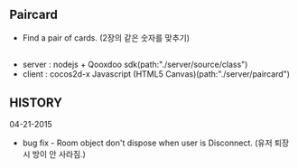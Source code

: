 ## Paircard
 - Find a pair of cards. (2장의 같은 숫자를 맞추기)  
  
##
 - server : nodejs + Qooxdoo sdk(path:"./server/source/class")  
 - client : cocos2d-x Javascript (HTML5 Canvas)(path:"./server/paircard")  

##  HISTORY  
04-21-2015  
 - bug fix - Room object don't dispose when user is Disconnect. (유저 퇴장시 방이 안 사라짐.)
